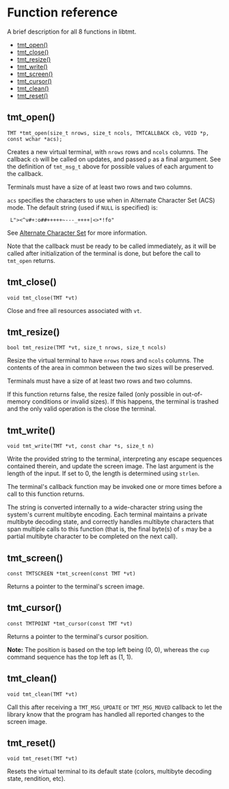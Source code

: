 # Function reference

A brief description for all 8 functions in libtmt.

- [tmt_open()](#tmtopen)
- [tmt_close()](#tmtclose)
- [tmt_resize()](#tmtresize)
- [tmt_write()](#tmtwrite)
- [tmt_screen()](#tmtscreen)
- [tmt_cursor()](#tmtcursor)
- [tmt_clean()](#tmtclean)
- [tmt_reset()](#tmtreset)

## tmt_open()

`TMT *tmt_open(size_t nrows, size_t ncols, TMTCALLBACK cb, VOID *p, const wchar *acs);`

Creates a new virtual terminal, with `nrows` rows and `ncols` columns.
The callback `cb` will be called on updates, and passed `p` as a final
argument. See the definition of `tmt_msg_t` above for possible values
of each argument to the callback.

Terminals must have a size of at least two rows and two columns.

`acs` specifies the characters to use when in Alternate Character Set
(ACS) mode. The default string (used if `NULL` is specified) is:

     L"><^v#+:o##+++++~---_++++|<>*!fo"

See [Alternate Character Set](ACS.md) for more information.

Note that the callback must be ready to be called immediately, as
it will be called after initialization of the terminal is done, but
before the call to `tmt_open` returns.

## tmt_close()

`void tmt_close(TMT *vt)`

Close and free all resources associated with `vt`.

## tmt_resize()

`bool tmt_resize(TMT *vt, size_t nrows, size_t ncols)`

Resize the virtual terminal to have `nrows` rows and `ncols` columns.
The contents of the area in common between the two sizes will be preserved.

Terminals must have a size of at least two rows and two columns.

If this function returns false, the resize failed (only possible in
out-of-memory conditions or invalid sizes). If this happens, the terminal
is trashed and the only valid operation is the close the terminal.

## tmt_write()

`void tmt_write(TMT *vt, const char *s, size_t n)`

Write the provided string to the terminal, interpreting any escape
sequences contained therein, and update the screen image. The last
argument is the length of the input. If set to 0, the length is
determined using `strlen`.

The terminal's callback function may be invoked one or more times before
a call to this function returns.

The string is converted internally to a wide-character string using the
system's current multibyte encoding. Each terminal maintains a private
multibyte decoding state, and correctly handles multibyte characters that
span multiple calls to this function (that is, the final byte(s) of `s`
may be a partial multibyte character to be completed on the next call).

## tmt_screen()

`const TMTSCREEN *tmt_screen(const TMT *vt)`

Returns a pointer to the terminal's screen image.

## tmt_cursor()

`const TMTPOINT *tmt_cursor(const TMT *vt)`

Returns a pointer to the terminal's cursor position.

**Note:** The position is based on the top left being (0, 0), whereas the 
`cup` command sequence has the top left as (1, 1).

## tmt_clean()

`void tmt_clean(TMT *vt)`

Call this after receiving a `TMT_MSG_UPDATE` or `TMT_MSG_MOVED` callback
to let the library know that the program has handled all reported changes
to the screen image.

## tmt_reset()

`void tmt_reset(TMT *vt)`

Resets the virtual terminal to its default state (colors, multibyte
decoding state, rendition, etc).
